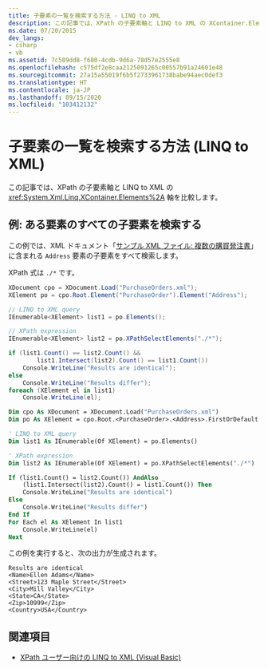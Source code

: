 ```yaml
---
title: 子要素の一覧を検索する方法 - LINQ to XML
description: この記事では、XPath の子要素軸と LINQ to XML の XContainer.Elements 軸を比較します。
ms.date: 07/20/2015
dev_langs:
- csharp
- vb
ms.assetid: 7c589dd8-f680-4cdb-9d6a-78d57e2555e8
ms.openlocfilehash: c575df2e8caa2125091265c00557b91a24601e48
ms.sourcegitcommit: 27a15a55019f6b5f2733961738babe94aec0def3
ms.translationtype: HT
ms.contentlocale: ja-JP
ms.lasthandoff: 09/15/2020
ms.locfileid: "103412132"
---
```

# <a name="how-to-find-a-list-of-child-elements-linq-to-xml"></a>子要素の一覧を検索する方法 (LINQ to XML)

この記事では、XPath の子要素軸と LINQ to XML の <xref:System.Xml.Linq.XContainer.Elements%2A> 軸を比較します。

## <a name="example-find-all-child-elements-of-an-element"></a>例: ある要素のすべての子要素を検索する

この例では、XML ドキュメント「[サンプル XML ファイル: 複数の購買発注書](sample-xml-file-multiple-purchase-orders.md)」に含まれる `Address` 要素の子要素をすべて検索します。

XPath 式は `./*` です。

```csharp
XDocument cpo = XDocument.Load("PurchaseOrders.xml");
XElement po = cpo.Root.Element("PurchaseOrder").Element("Address");

// LINQ to XML query
IEnumerable<XElement> list1 = po.Elements();

// XPath expression
IEnumerable<XElement> list2 = po.XPathSelectElements("./*");

if (list1.Count() == list2.Count() &&
        list1.Intersect(list2).Count() == list1.Count())
    Console.WriteLine("Results are identical");
else
    Console.WriteLine("Results differ");
foreach (XElement el in list1)
    Console.WriteLine(el);
```

```vb
Dim cpo As XDocument = XDocument.Load("PurchaseOrders.xml")
Dim po As XElement = cpo.Root.<PurchaseOrder>.<Address>.FirstOrDefault

' LINQ to XML query
Dim list1 As IEnumerable(Of XElement) = po.Elements()

' XPath expression
Dim list2 As IEnumerable(Of XElement) = po.XPathSelectElements("./*")

If (list1.Count() = list2.Count()) AndAlso _
    (list1.Intersect(list2).Count() = list1.Count()) Then
    Console.WriteLine("Results are identical")
Else
    Console.WriteLine("Results differ")
End If
For Each el As XElement In list1
    Console.WriteLine(el)
Next
```

この例を実行すると、次の出力が生成されます。

```output
Results are identical
<Name>Ellen Adams</Name>
<Street>123 Maple Street</Street>
<City>Mill Valley</City>
<State>CA</State>
<Zip>10999</Zip>
<Country>USA</Country>
```

## <a name="see-also"></a>関連項目

- [XPath ユーザー向けの LINQ to XML (Visual Basic)](./comparison-xpath-linq-xml.md)
